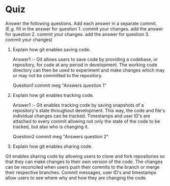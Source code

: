 # Quiz

Answer the following questions. Add each answer in a separate commit. (E.g. fill in the answer for question 1. commit your changes. add the answer for question 2. commit your changes. add the answer for question 3. commit your changes)

1. Explain how git enables saving code.

	Answer1 :- 
	Git allows users to save code by providing a codebase,
	or repository, for code at any period in development. 
	The working code directory can then be used to experiment 
	and make changes which may or may not be committed to the 
	repository.
	
	Question1 commit meg "Answers question 1"

2. Explain how git enables tracking code.
	
	Answer1 :-
	Git enables tracking code by saving snapshots of a
	repository's state throughout development.
	This way, the code and file's individual changes can
	be tracked. Timestamps and user ID's are attached to
	every commit allowing not only the state of the code
	to be tracked, but also who is changing it.
	
	Question2 commit meg "Answers question 2"

3. Explain how git enables sharing code.

Git enables sharing code by allowing users to clone and fork repositories so that they can make changes to their own version of the code. The changes can be reconciled when users push their commits to the branch or merge their respective branches. Commit messages, user ID's and timestamps allow users to see where why and how they are changing the code.
